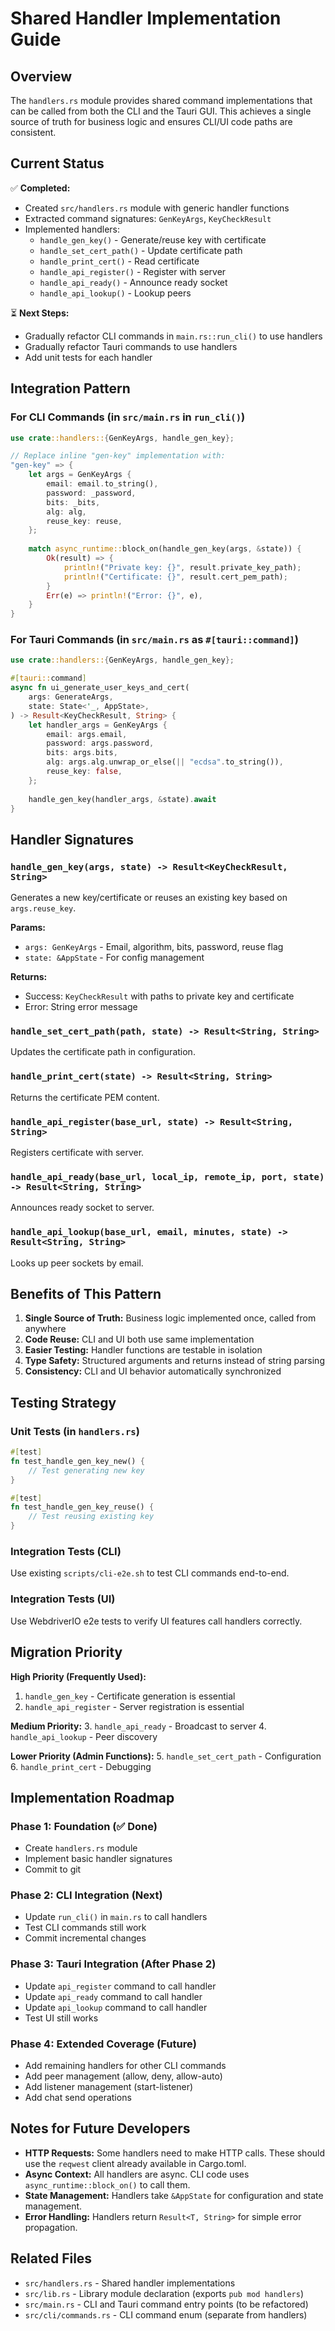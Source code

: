 # Shared Handler Implementation Guide

## Overview

The `handlers.rs` module provides shared command implementations that can be called from both the CLI and the Tauri GUI. This achieves a single source of truth for business logic and ensures CLI/UI code paths are consistent.

## Current Status

✅ **Completed:**
- Created `src/handlers.rs` module with generic handler functions
- Extracted command signatures: `GenKeyArgs`, `KeyCheckResult`
- Implemented handlers:
  - `handle_gen_key()` - Generate/reuse key with certificate
  - `handle_set_cert_path()` - Update certificate path
  - `handle_print_cert()` - Read certificate
  - `handle_api_register()` - Register with server
  - `handle_api_ready()` - Announce ready socket
  - `handle_api_lookup()` - Lookup peers

⏳ **Next Steps:**
- Gradually refactor CLI commands in `main.rs::run_cli()` to use handlers
- Gradually refactor Tauri commands to use handlers
- Add unit tests for each handler

## Integration Pattern

### For CLI Commands (in `src/main.rs` in `run_cli()`)

```rust
use crate::handlers::{GenKeyArgs, handle_gen_key};

// Replace inline "gen-key" implementation with:
"gen-key" => {
    let args = GenKeyArgs {
        email: email.to_string(),
        password: _password,
        bits: _bits,
        alg: alg,
        reuse_key: reuse,
    };
    
    match async_runtime::block_on(handle_gen_key(args, &state)) {
        Ok(result) => {
            println!("Private key: {}", result.private_key_path);
            println!("Certificate: {}", result.cert_pem_path);
        }
        Err(e) => println!("Error: {}", e),
    }
}
```

### For Tauri Commands (in `src/main.rs` as `#[tauri::command]`)

```rust
use crate::handlers::{GenKeyArgs, handle_gen_key};

#[tauri::command]
async fn ui_generate_user_keys_and_cert(
    args: GenerateArgs,
    state: State<'_, AppState>,
) -> Result<KeyCheckResult, String> {
    let handler_args = GenKeyArgs {
        email: args.email,
        password: args.password,
        bits: args.bits,
        alg: args.alg.unwrap_or_else(|| "ecdsa".to_string()),
        reuse_key: false,
    };
    
    handle_gen_key(handler_args, &state).await
}
```

## Handler Signatures

### `handle_gen_key(args, state) -> Result<KeyCheckResult, String>`
Generates a new key/certificate or reuses an existing key based on `args.reuse_key`.

**Params:**
- `args: GenKeyArgs` - Email, algorithm, bits, password, reuse flag
- `state: &AppState` - For config management

**Returns:**
- Success: `KeyCheckResult` with paths to private key and certificate
- Error: String error message

### `handle_set_cert_path(path, state) -> Result<String, String>`
Updates the certificate path in configuration.

### `handle_print_cert(state) -> Result<String, String>`
Returns the certificate PEM content.

### `handle_api_register(base_url, state) -> Result<String, String>`
Registers certificate with server.

### `handle_api_ready(base_url, local_ip, remote_ip, port, state) -> Result<String, String>`
Announces ready socket to server.

### `handle_api_lookup(base_url, email, minutes, state) -> Result<String, String>`
Looks up peer sockets by email.

## Benefits of This Pattern

1. **Single Source of Truth:** Business logic implemented once, called from anywhere
2. **Code Reuse:** CLI and UI both use same implementation
3. **Easier Testing:** Handler functions are testable in isolation
4. **Type Safety:** Structured arguments and returns instead of string parsing
5. **Consistency:** CLI and UI behavior automatically synchronized

## Testing Strategy

### Unit Tests (in `handlers.rs`)
```rust
#[test]
fn test_handle_gen_key_new() {
    // Test generating new key
}

#[test]
fn test_handle_gen_key_reuse() {
    // Test reusing existing key
}
```

### Integration Tests (CLI)
Use existing `scripts/cli-e2e.sh` to test CLI commands end-to-end.

### Integration Tests (UI)
Use WebdriverIO e2e tests to verify UI features call handlers correctly.

## Migration Priority

**High Priority (Frequently Used):**
1. `handle_gen_key` - Certificate generation is essential
2. `handle_api_register` - Server registration is essential

**Medium Priority:**
3. `handle_api_ready` - Broadcast to server
4. `handle_api_lookup` - Peer discovery

**Lower Priority (Admin Functions):**
5. `handle_set_cert_path` - Configuration
6. `handle_print_cert` - Debugging

## Implementation Roadmap

### Phase 1: Foundation (✅ Done)
- Create `handlers.rs` module
- Implement basic handler signatures
- Commit to git

### Phase 2: CLI Integration (Next)
- Update `run_cli()` in `main.rs` to call handlers
- Test CLI commands still work
- Commit incremental changes

### Phase 3: Tauri Integration (After Phase 2)
- Update `api_register` command to call handler
- Update `api_ready` command to call handler
- Update `api_lookup` command to call handler
- Test UI still works

### Phase 4: Extended Coverage (Future)
- Add remaining handlers for other CLI commands
- Add peer management (allow, deny, allow-auto)
- Add listener management (start-listener)
- Add chat send operations

## Notes for Future Developers

- **HTTP Requests:** Some handlers need to make HTTP calls. These should use the `reqwest` client already available in Cargo.toml.
- **Async Context:** All handlers are async. CLI code uses `async_runtime::block_on()` to call them.
- **State Management:** Handlers take `&AppState` for configuration and state management.
- **Error Handling:** Handlers return `Result<T, String>` for simple error propagation.

## Related Files

- `src/handlers.rs` - Shared handler implementations
- `src/lib.rs` - Library module declaration (exports `pub mod handlers`)
- `src/main.rs` - CLI and Tauri command entry points (to be refactored)
- `src/cli/commands.rs` - CLI command enum (separate from handlers)

